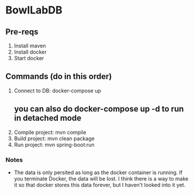 # BowlLabDB

## Pre-reqs

1. Install maven
2. Install docker
3. Start docker

## Commands (do in this order)

1. Connect to DB: docker-compose up 
    ## you can also do docker-compose up -d to run in detached mode
2. Compile project: mvn compile
3. Build project: mvn clean package
4. Run project: mvn spring-boot:run

### Notes

- The data is only persited as long as the docker container is running. If you terminate Docker,
  the data will be lost. I think there is a way to make it so that docker stores this data
  forever, but I haven't looked into it yet.
